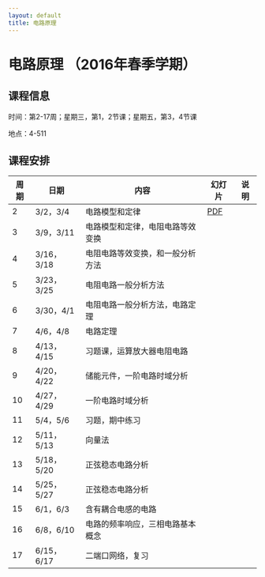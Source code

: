 ```yaml
---
layout: default
title: 电路原理
---
```


电路原理 （2016年春季学期）
===========================

课程信息
--------

时间：第2-17周；星期三，第1，2节课；星期五，第3，4节课

地点：4-511

课程安排
--------

| 周期 | 日期       | 内容                             | 幻灯片              | 说明 |
|------|------------|----------------------------------|---------------------|------|
| 2    | 3/2，3/4   | 电路模型和定律                   | [PDF](<第一章.pdf>) |      |
| 3    | 3/9，3/11  | 电路模型和定律，电阻电路等效变换 |                     |      |
| 4    | 3/16，3/18 | 电阻电路等效变换，和一般分析方法 |                     |      |
| 5    | 3/23，3/25 | 电阻电路一般分析方法             |                     |      |
| 6    | 3/30，4/1  | 电阻电路一般分析方法，电路定理   |                     |      |
| 7    | 4/6，4/8   | 电路定理                         |                     |      |
| 8    | 4/13，4/15 | 习题课，运算放大器电阻电路       |                     |      |
| 9    | 4/20，4/22 | 储能元件，一阶电路时域分析       |                     |      |
| 10   | 4/27，4/29 | 一阶电路时域分析                 |                     |      |
| 11   | 5/4，5/6   | 习题，期中练习                   |                     |      |
| 12   | 5/11，5/13 | 向量法                           |                     |      |
| 13   | 5/18，5/20 | 正弦稳态电路分析                 |                     |      |
| 14   | 5/25，5/27 | 正弦稳态电路分析                 |                     |      |
| 15   | 6/1，6/3   | 含有耦合电感的电路               |                     |      |
| 16   | 6/8，6/10  | 电路的频率响应，三相电路基本概念 |                     |      |
| 17   | 6/15，6/17 | 二端口网络，复习                 |                     |      |

 

 
